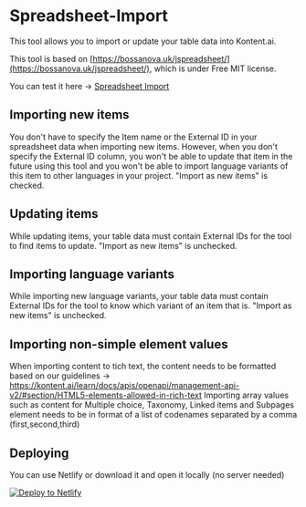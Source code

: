 # Spreadsheet-Import

This tool allows you to import or update your table data into Kontent.ai.

This tool is based on [https://bossanova.uk/jspreadsheet/](https://bossanova.uk/jspreadsheet/), which is under Free MIT license.

You can test it here -> [Spreadsheet Import](https://kontentapp.azurewebsites.net/apps/spreadsheet_import/)

## Importing new items

You don't have to specify the Item name or the External ID in your spreadsheet data when importing new items. However, when you don't specify the External ID column, you won't be able to update that item in the future using this tool and you won't be able to import language variants of this item to other languages in your project. "Import as new items" is checked.

## Updating items

While updating items, your table data must contain External IDs for the tool to find items to update. "Import as new items" is unchecked.

## Importing language variants

While importing new language variants, your table data must contain External IDs for the tool to know which variant of an item that is. "Import as new items" is unchecked.

## Importing non-simple element values

When importing content to tich text, the content needs to be formatted based on our guidelines -> https://kontent.ai/learn/docs/apis/openapi/management-api-v2/#section/HTML5-elements-allowed-in-rich-text
Importing array values such as content for Multiple choice, Taxonomy, Linked items and Subpages element needs to be in format of a list of codenames separated by a comma (first,second,third)

## Deploying

You can use Netlify or download it and open it locally (no server needed)

[![Deploy to Netlify](https://www.netlify.com/img/deploy/button.svg)](https://app.netlify.com/start/deploy?repository=https://github.com/hzik/Spreadsheet-Import/)
